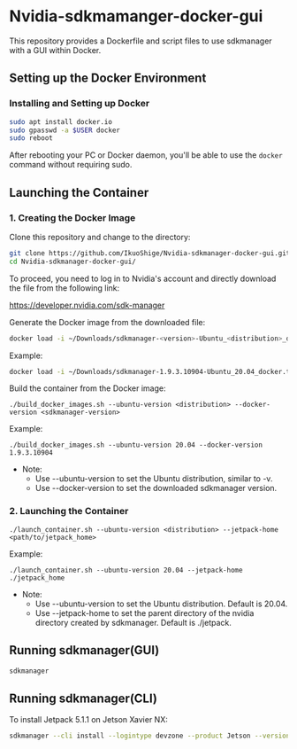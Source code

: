 # Nvidia-sdkmamanger-docker-gui

This repository provides a Dockerfile and script files to use sdkmanager with a GUI within Docker.

## Setting up the Docker Environment

### Installing and Setting up Docker

```bash
sudo apt install docker.io
sudo gpasswd -a $USER docker
sudo reboot
```

After rebooting your PC or Docker daemon, you'll be able to use the `docker` command without requiring sudo.

## Launching the Container

### 1. Creating the Docker Image

Clone this repository and change to the directory:
```bash
git clone https://github.com/IkuoShige/Nvidia-sdkmanager-docker-gui.git
cd Nvidia-sdkmanager-docker-gui/
```

To proceed, you need to log in to Nvidia's account and directly download the file from the following link:

https://developer.nvidia.com/sdk-manager

Generate the Docker image from the downloaded file:

```bash
docker load -i ~/Downloads/sdkmanager-<version>-Ubuntu_<distribution>_docker.tar.gz
```

Example:
```bash
docker load -i ~/Downloads/sdkmanager-1.9.3.10904-Ubuntu_20.04_docker.tar.gz
```

Build the container from the Docker image:
```shell
./build_docker_images.sh --ubuntu-version <distribution> --docker-version <sdkmanager-version>
```

Example:
```shell
./build_docker_images.sh --ubuntu-version 20.04 --docker-version 1.9.3.10904
```

* Note:
    * Use --ubuntu-version to set the Ubuntu distribution, similar to -v.
    * Use --docker-version to set the downloaded sdkmanager version.

### 2. Launching the Container

```shell
./launch_container.sh --ubuntu-version <distribution> --jetpack-home <path/to/jetpack_home>
```

Example:
```shell
./launch_container.sh --ubuntu-version 20.04 --jetpack-home ./jetpack_home
```

* Note:
    * Use --ubuntu-version to set the Ubuntu distribution. Default is 20.04.
    * Use --jetpack-home to set the parent directory of the nvidia directory created by sdkmanager. Default is ./jetpack.

## Running sdkmanager(GUI)

```bash
sdkmanager
```

## Running sdkmanager(CLI)

To install Jetpack 5.1.1 on Jetson Xavier NX:
```bash
sdkmanager --cli install --logintype devzone --product Jetson --version 5.1.1 --targetos Linux --host --target JETSON_XAVIER_NX_TARGETS --flash all --additionalsdk 'DeepStream 6.2'
```